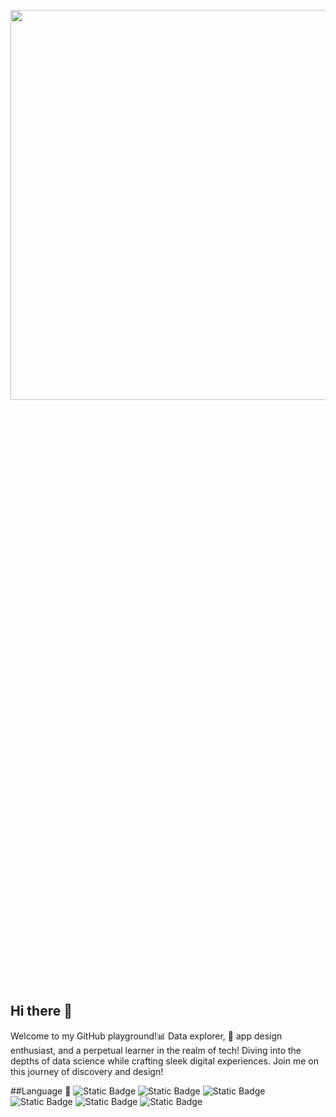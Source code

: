 <a href="https://www.techbiswajeet.in"><img height="40%" width="120%" border-radius ="25px" src="https://github.com/Biswajeet-Behera-off/Biswajeet-Behera-off/blob/main/km_20231221_480p_15f_20231221_123356.gif"/></a>


## Hi there 👋

Welcome to my GitHub playground!📊 Data explorer, 🎨 app design enthusiast, and a perpetual learner in the realm of tech! Diving into the depths of data science while crafting sleek digital experiences. Join me on this journey of discovery and design!

##Language 👋
![Static Badge](https://img.shields.io/badge/Python-80%25-blue?logo=Python)
![Static Badge](https://img.shields.io/badge/HTML-50%25-orange?logo=HTML)
![Static Badge](https://img.shields.io/badge/CSS-50%25-blue?logo=css)
![Static Badge](https://img.shields.io/badge/JavaScript-30%25-yellow?logo=JavaScript)
![Static Badge](https://img.shields.io/badge/C-30%25-blue?logo=C)
![Static Badge](https://img.shields.io/badge/SQL-60%25-blue?logo=mysql)


